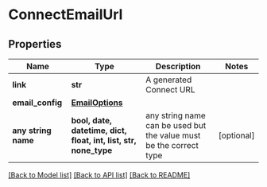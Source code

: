 # ConnectEmailUrl


## Properties
Name | Type | Description | Notes
------------ | ------------- | ------------- | -------------
**link** | **str** | A generated Connect URL | 
**email_config** | [**EmailOptions**](EmailOptions.md) |  | 
**any string name** | **bool, date, datetime, dict, float, int, list, str, none_type** | any string name can be used but the value must be the correct type | [optional]

[[Back to Model list]](../README.md#documentation-for-models) [[Back to API list]](../README.md#documentation-for-api-endpoints) [[Back to README]](../README.md)


